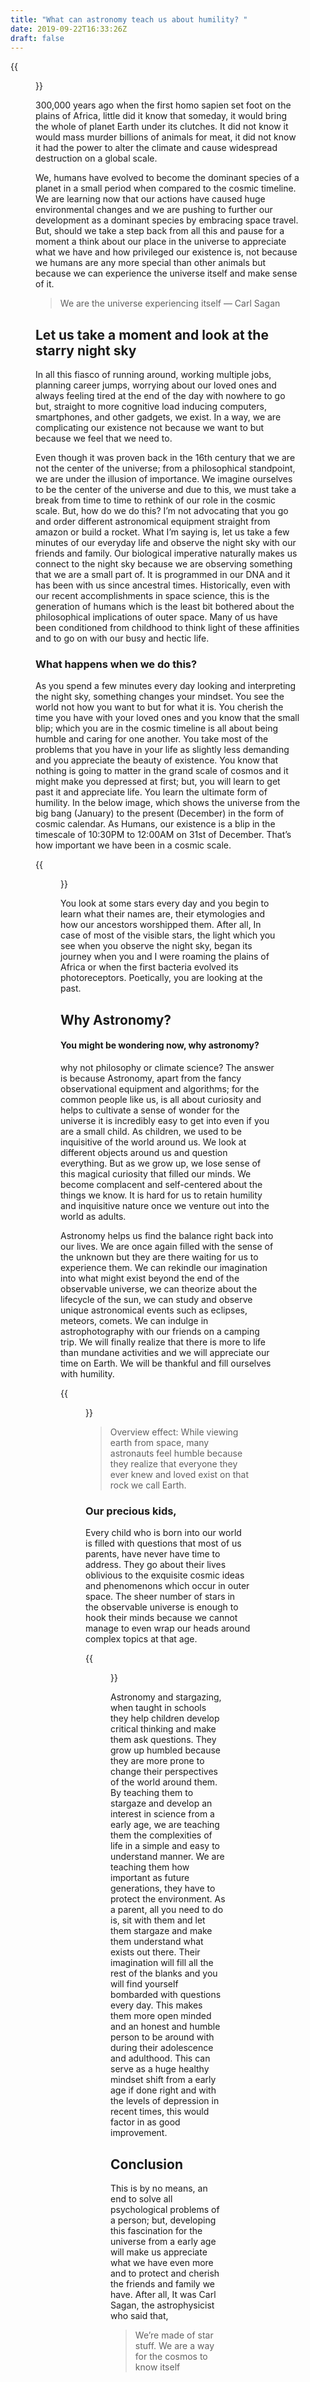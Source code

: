```yaml
---
title: "What can astronomy teach us about humility? "
date: 2019-09-22T16:33:26Z
draft: false
---
```


{{<figure src="/img/Astronomy/looking-up.jpeg" link="/img/Astronomy/looking-up.jpeg">}}

300,000 years ago when the first homo sapien set foot on the plains of Africa, little did it know that someday, it would bring the whole of planet Earth under its clutches. It did not know it would mass murder billions of animals for meat, it did not know it had the power to alter the climate and cause widespread destruction on a global scale.

We, humans have evolved to become the dominant species of a planet in a small period when compared to the cosmic timeline. We are learning now that our actions have caused huge environmental changes and we are pushing to further our development as a dominant species by embracing space travel.
But, should we take a step back from all this and pause for a moment a think about our place in the universe to appreciate what we have and how privileged our existence is, not because we humans are any more special than other animals but because we can experience the universe itself and make sense of it.

> We are the universe experiencing itself — Carl Sagan

## Let us take a moment and look at the starry night sky
In all this fiasco of running around, working multiple jobs, planning career jumps, worrying about our loved ones and always feeling tired at the end of the day with nowhere to go but, straight to more cognitive load inducing computers, smartphones, and other gadgets, we exist. In a way, we are complicating our existence not because we want to but because we feel that we need to.

Even though it was proven back in the 16th century that we are not the center of the universe; from a philosophical standpoint, we are under the illusion of importance. We imagine ourselves to be the center of the universe and due to this, we must take a break from time to time to rethink of our role in the cosmic scale. But, how do we do this?
I’m not advocating that you go and order different astronomical equipment straight from amazon or build a rocket. What I’m saying is, let us take a few minutes of our everyday life and observe the night sky with our friends and family. Our biological imperative naturally makes us connect to the night sky because we are observing something that we are a small part of. It is programmed in our DNA and it has been with us since ancestral times. Historically, even with our recent accomplishments in space science, this is the generation of humans which is the least bit bothered about the philosophical implications of outer space. Many of us have been conditioned from childhood to think light of these affinities and to go on with our busy and hectic life.

### What happens when we do this?
As you spend a few minutes every day looking and interpreting the night sky, something changes your mindset. You see the world not how you want to but for what it is. You cherish the time you have with your loved ones and you know that the small blip; which you are in the cosmic timeline is all about being humble and caring for one another. You take most of the problems that you have in your life as slightly less demanding and you appreciate the beauty of existence. You know that nothing is going to matter in the grand scale of cosmos and it might make you depressed at first; but, you will learn to get past it and appreciate life. You learn the ultimate form of humility. In the below image, which shows the universe from the big bang (January) to the present (December) in the form of cosmic calendar. As Humans, our existence is a blip in the timescale of 10:30PM to 12:00AM on 31st of December. That’s how important we have been in a cosmic scale.

{{<figure src="/img/Astronomy/Cosmic-calendar.jpeg" link="/img/Astronomy/Cosmic-calendar.jpeg">}}

You look at some stars every day and you begin to learn what their names are, their etymologies and how our ancestors worshipped them. After all, In case of most of the visible stars, the light which you see when you observe the night sky, began its journey when you and I were roaming the plains of Africa or when the first bacteria evolved its photoreceptors. Poetically, you are looking at the past.

## Why Astronomy?
#### You might be wondering now, why astronomy? 
why not philosophy or climate science? The answer is because Astronomy, apart from the fancy observational equipment and algorithms; for the common people like us, is all about curiosity and helps to cultivate a sense of wonder for the universe it is incredibly easy to get into even if you are a small child. As children, we used to be inquisitive of the world around us. We look at different objects around us and question everything. But as we grow up, we lose sense of this magical curiosity that filled our minds. We become complacent and self-centered about the things we know. It is hard for us to retain humility and inquisitive nature once we venture out into the world as adults.

Astronomy helps us find the balance right back into our lives. We are once again filled with the sense of the unknown but they are there waiting for us to experience them. We can rekindle our imagination into what might exist beyond the end of the observable universe, we can theorize about the lifecycle of the sun, we can study and observe unique astronomical events such as eclipses, meteors, comets. We can indulge in astrophotography with our friends on a camping trip. We will finally realize that there is more to life than mundane activities and we will appreciate our time on Earth. We will be thankful and fill ourselves with humility.

{{<figure src="/img/Astronomy/Earth-dot.png" link="/img/Astronomy/Earth-dot.png">}}

> Overview effect: While viewing earth from space, many astronauts feel humble because they realize that everyone they ever knew and loved exist on that rock we call Earth.

### Our precious kids,
Every child who is born into our world is filled with questions that most of us parents, have never have time to address. They go about their lives oblivious to the exquisite cosmic ideas and phenomenons which occur in outer space. The sheer number of stars in the observable universe is enough to hook their minds because we cannot manage to even wrap our heads around complex topics at that age.

{{<figure src="/img/Astronomy/Telescope-child.jpeg" link="/img/Astronomy/Telescope-child.jpeg">}}

Astronomy and stargazing, when taught in schools they help children develop critical thinking and make them ask questions. They grow up humbled because they are more prone to change their perspectives of the world around them. By teaching them to stargaze and develop an interest in science from a early age, we are teaching them the complexities of life in a simple and easy to understand manner. We are teaching them how important as future generations, they have to protect the environment. As a parent, all you need to do is, sit with them and let them stargaze and make them understand what exists out there. Their imagination will fill all the rest of the blanks and you will find yourself bombarded with questions every day. This makes them more open minded and an honest and humble person to be around with during their adolescence and adulthood. This can serve as a huge healthy mindset shift from a early age if done right and with the levels of depression in recent times, this would factor in as good improvement.

## Conclusion
This is by no means, an end to solve all psychological problems of a person; but, developing this fascination for the universe from a early age will make us appreciate what we have even more and to protect and cherish the friends and family we have. After all, It was Carl Sagan, the astrophysicist who said that,

> We’re made of star stuff. We are a way for the cosmos to know itself